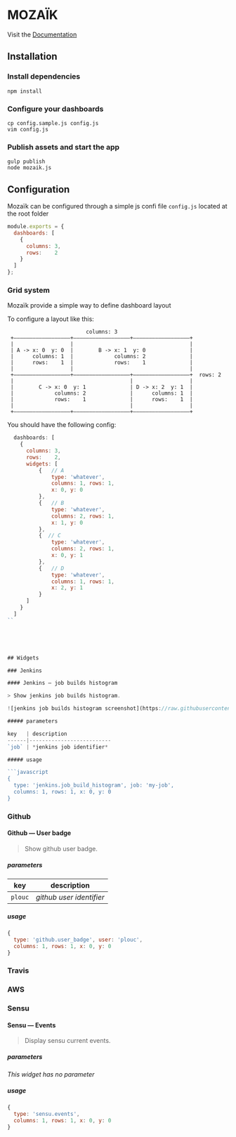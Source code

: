 # MOZAÏK

Visit the [Documentation](https://github.com/plouc/mozaik/wiki)





## Installation

### Install dependencies

```
npm install
```

### Configure your dashboards

```
cp config.sample.js config.js
vim config.js
```

### Publish assets and start the app

```
gulp publish
node mozaik.js
```





## Configuration

Mozaïk can be configured through a simple js confi file `config.js` located at the root folder

```javascript
module.exports = {
  dashboards: [
    {
      columns: 3,
      rows:    2
    }
  ]
};
```

### Grid system

Mozaïk provide a simple way to define dashboard layout


To configure a layout like this:

```
                         columns: 3
 +——————————————————+——————————————————+——————————————————+
 |                  |                                     |
 | A -> x: 0  y: 0  |        B -> x: 1  y: 0              |
 |      columns: 1  |             columns: 2              |
 |      rows:    1  |             rows:    1              |
 |                  |                                     |
 +——————————————————+——————————————————+——————————————————+  rows: 2
 |                                     |                  |
 |        C -> x: 0  y: 1              | D -> x: 2  y: 1  |
 |             columns: 2              |      columns: 1  |
 |             rows:    1              |      rows:    1  |
 |                                     |                  |
 +——————————————————+——————————————————+——————————————————+

```

You should have the following config:

```javascript
  dashboards: [
    {
      columns: 3,
      rows:    2,
      widgets: [
          {   // A
              type: 'whatever',
              columns: 1, rows: 1,
              x: 0, y: 0
          },
          {   // B
              type: 'whatever',
              columns: 2, rows: 1,
              x: 1, y: 0
          },
          {  // C
              type: 'whatever',
              columns: 2, rows: 1,
              x: 0, y: 1
          },
          {   // D
              type: 'whatever',
              columns: 1, rows: 1,
              x: 2, y: 1
          }
      ]
    }
  ]
``





## Widgets

### Jenkins

#### Jenkins — job builds histogram

> Show jenkins job builds histogram.

![jenkins job builds histogram screenshot](https://raw.githubusercontent.com/wiki/plouc/mozaik/assets/jenkins.job_builds_histogram.png)

##### parameters

key   | description
------|--------------------------
`job` | *jenkins job identifier*

##### usage

```javascript
{
  type: 'jenkins.job_build_histogram', job: 'my-job',
  columns: 1, rows: 1, x: 0, y: 0
}
```



### Github

#### Github — User badge

> Show github user badge.

##### parameters

key     | description
--------|--------------------------
`plouc` | *github user identifier*

##### usage

```javascript
{
  type: 'github.user_badge', user: 'plouc',
  columns: 1, rows: 1, x: 0, y: 0
}
```



### Travis



### AWS



### Sensu

#### Sensu — Events

> Display sensu current events.

##### parameters

*This widget has no parameter*

##### usage

```javascript
{
  type: 'sensu.events',
  columns: 1, rows: 1, x: 0, y: 0
}
```